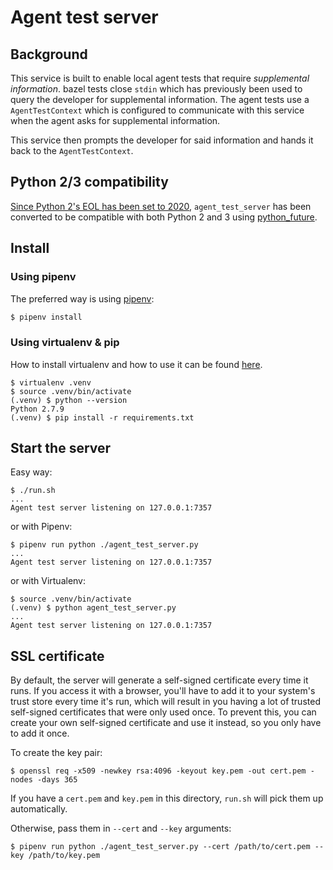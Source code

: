 # Agent test server

## Background
This service is built to enable local agent tests that require *supplemental information*.  bazel tests close `stdin` which has previously been used to query the developer for supplemental information.
The agent tests use a `AgentTestContext` which is configured to communicate with this service when the agent asks for supplemental information.

This service then prompts the developer for said information and hands it back to the `AgentTestContext`.

## Python 2/3 compatibility
[Since Python 2's EOL has been set to 2020][python_eol], `agent_test_server` has been converted to be compatible with both Python 2 and 3 using [python_future].
 
## Install
### Using pipenv
The preferred way is using [pipenv]: 

```bash
$ pipenv install
```

### Using virtualenv & pip
How to install virtualenv and how to use it can be found [here][virtualenv].

```
$ virtualenv .venv
$ source .venv/bin/activate
(.venv) $ python --version
Python 2.7.9
(.venv) $ pip install -r requirements.txt
```

## Start the server
Easy way:
```
$ ./run.sh
...
Agent test server listening on 127.0.0.1:7357
```

or with Pipenv:
```
$ pipenv run python ./agent_test_server.py
...
Agent test server listening on 127.0.0.1:7357
```

or with Virtualenv:
```
$ source .venv/bin/activate
(.venv) $ python agent_test_server.py
...
Agent test server listening on 127.0.0.1:7357
```

[python_eol]: https://pythonclock.org/
[python_future]: https://python-future.org/
[pipenv]: https://github.com/pypa/pipenv
[virtualenv]: http://docs.python-guide.org/en/latest/dev/virtualenvs/#lower-level-virtualenv


## SSL certificate

By default, the server will generate a self-signed certificate every time it runs.
If you access it with a browser, you'll have to add it to your system's trust store every time it's run, which will result in you having a lot of trusted self-signed certificates that were only used once.
To prevent this, you can create your own self-signed certificate and use it instead, so you only have to add it once.

To create the key pair:
```
$ openssl req -x509 -newkey rsa:4096 -keyout key.pem -out cert.pem -nodes -days 365
````

If you have a `cert.pem` and `key.pem` in this directory, `run.sh` will pick them up automatically.

Otherwise, pass them in `--cert` and `--key` arguments:
```
$ pipenv run python ./agent_test_server.py --cert /path/to/cert.pem --key /path/to/key.pem
```